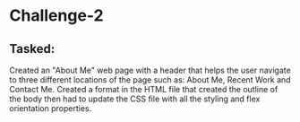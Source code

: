 # Challenge-2



## Tasked: 
Created an "About Me" web page with a header that helps the user navigate to three different locations of the page such as: About Me, Recent Work and Contact Me. Created a format in the HTML file that created the outline of the body then had to update the CSS file with all the styling and flex orientation properties.

